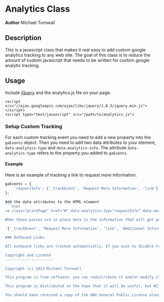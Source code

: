 Analytics Class
===================

**Author** Michael Turnwall

Description
-------------
This is a javascript class that makes it real easy to add custom google analytics tracking to any web site. The goal of this class is to reduce the amount of custom javascript that needs to be written for custom google analytic tracking.

Usage
--------

Include [jQuery](http://jquery.com) and the analytics.js file on your page.

	<script src="//ajax.googleapis.com/ajax/libs/jquery/1.8.3/jquery.min.js"></script>
	<script type="text/javascript" src="/path/to/analytics.js">

### Setup Custom Tracking

For each custom tracking event you need to add a new property into the `gaEvents` object. Then you need to add two data attributes to your element, `data-analytics-type` and `data-analytics-info`. The attribute `data-analytics-type` refers to the property you added to `gaEvents`.

#### Example

Here is an example of tracking a link to request more information.

```js
gaEvents = {
	'requestInfo': ['_trackEvent', 'Request More Information', 'link']
};

Add the data attributes to the HTML element
```html
<a class="printPage" href="#" data-analytics-typ="requestInfo" data-analytics-info="Additional Information">Request More Information</a>

When those pieces are in place here is the information that will get pushed to the `_gaq` object:

`['_trackEvent', 'Request More Information', 'link', 'Additional Information']`

### Outbound Links

All outbound links are tracked automatically. If you wish to disable tracking of outbound links, make the `trackOutbound` option "false".

Copyright and License
----------------------

Copyright (c) 2013 Michael Turnwall

This program is free software: you can redistribute it and/or modify it under the terms of the GNU General Public License as published by the Free Software Foundation, either version 3 of the License, or (at your option) any later version.

This program is distributed in the hope that it will be useful, but WITHOUT ANY WARRANTY; without even the implied warranty of MERCHANTABILITY or FITNESS FOR A PARTICULAR PURPOSE. See the GNU General Public License for more details.

You should have received a copy of the GNU General Public License along with this program. If not, see <http://www.gnu.org/licenses/>.
